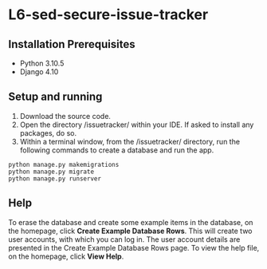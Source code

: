 # L6-sed-secure-issue-tracker

## Installation Prerequisites
- Python 3.10.5
- Django 4.10

## Setup and running
1. Download the source code.
2. Open the directory /issuetracker/ within your IDE. If asked to install any packages, do so.
3. Within a terminal window, from the /issuetracker/ directory, run the following commands to create a database and run the app.
```
python manage.py makemigrations
python manage.py migrate
python manage.py runserver
```
## Help
To erase the database and create some example items in the database, on the homepage, click **Create Example Database Rows**.
This will create two user accounts, with which you can log in. The user account details are presented in the Create Example Database Rows page.
To view the help file, on the homepage, click **View Help**.
